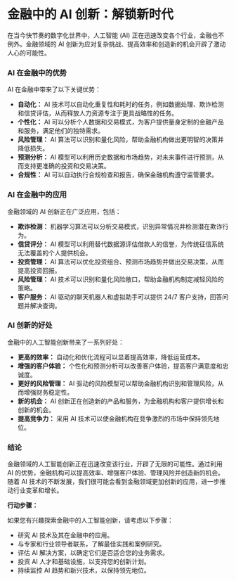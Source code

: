# 金融中的 AI 创新：解锁新时代

在当今快节奏的数字化世界中，人工智能 (AI) 正在迅速改变各个行业，金融也不例外。金融领域的 AI 创新为应对复杂挑战、提高效率和创造新的机会开辟了激动人心的可能性。

### AI 在金融中的优势

AI 在金融中带来了以下关键优势：

- **自动化：** AI 技术可以自动化重复性和耗时的任务，例如数据处理、欺诈检测和信贷评估，从而释放人力资源专注于更具战略性的任务。
- **个性化：** AI 可以分析个人数据和交易模式，为客户提供量身定制的金融产品和服务，满足他们的独特需求。
- **风险管理：** AI 算法可以识别和量化风险，帮助金融机构做出更明智的决策并降低损失。
- **预测分析：** AI 模型可以利用历史数据和市场趋势，对未来事件进行预测，从而支持更准确的投资和交易决策。
- **合规性：** AI 可以自动执行合规检查和报告，确保金融机构遵守监管要求。

### AI 在金融中的应用

金融领域的 AI 创新正在广泛应用，包括：

- **欺诈检测：** 机器学习算法可以分析交易模式，识别异常情况并检测潜在欺诈行为。
- **信贷评分：** AI 模型可以利用替代数据源评估借款人的信誉，为传统征信系统无法覆盖的个人提供机会。
- **投资管理：** AI 算法可以优化投资组合、预测市场趋势并做出交易决策，从而提高投资回报。
- **风险管理：** AI 技术可以识别和量化风险敞口，帮助金融机构制定减轻风险的策略。
- **客户服务：** AI 驱动的聊天机器人和虚拟助手可以提供 24/7 客户支持，回答问题并解决查询。

### AI 创新的好处

金融中的人工智能创新带来了一系列好处：

- **更高的效率：** 自动化和优化流程可以显着提高效率，降低运营成本。
- **增强的客户体验：** 个性化和预测分析可以改善客户体验，提高客户满意度和忠诚度。
- **更好的风险管理：** AI 驱动的风险模型可以帮助金融机构识别和管理风险，从而增强财务稳定性。
- **新的机会：** AI 创新正在创造新的产品和服务，为金融机构和客户提供增长和创新的机会。
- **提高竞争力：** 采用 AI 技术可以使金融机构在竞争激烈的市场中保持领先地位。

### 结论

金融领域的人工智能创新正在迅速改变该行业，开辟了无限的可能性。通过利用 AI 的优势，金融机构可以提高效率、增强客户体验、管理风险并创造新的机会。随着 AI 技术的不断发展，我们很可能会看到金融领域更加创新的应用，进一步推动行业变革和增长。

**行动步骤：**

如果您有兴趣探索金融中的人工智能创新，请考虑以下步骤：

- 研究 AI 技术及其在金融中的应用。
- 与专家和行业领导者联系，了解最佳实践和案例研究。
- 评估 AI 解决方案，以确定它们是否适合您的业务需求。
- 投资 AI 人才和基础设施，以支持您的创新计划。
- 持续监控 AI 趋势和新兴技术，以保持领先地位。
